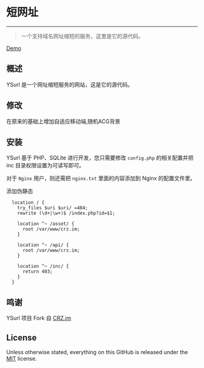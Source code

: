 # 短网址
---
> 一个支持域名网址缩短的服务，这里是它的源代码。

[Demo](http://url.lia.im/)

## 概述
YSurl 是一个网址缩短服务的网站，这是它的源代码。

## 修改

在原来的基础上增加自适应移动端,随机ACG背景

## 安装
YSurl 基于 PHP、SQLite 进行开发，您只需要修改 `config.php` 的相关配置并把 inc 目录权限设置为可读写即可。

对于 `Nginx` 用户，则还需把 `nginx.txt` 里面的内容添加到 Nginx 的配置文件里。

添加伪静态

```
  location / {
    try_files $uri $uri/ =404;
    rewrite (\d+|\w+)$ /index.php?id=$1;

    location ^~ /asset/ {
      root /var/www/crz.im;
    }

    location ^~ /api/ {
      root /var/www/crz.im;
    }

    location ^~ /inc/ {
      return 403;
    }
  }
```

## 鸣谢

YSurl 项目 Fork 自 [CRZ.im](https://github.com/Caringor/CRZ.im/) 

## License

Unless otherwise stated, everything on this GitHub is released under the [MIT](https://mit-license.org) license.
